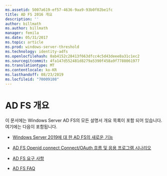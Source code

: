 ```yaml
---
ms.assetid: 5007a619-ef57-4636-9aa9-93b0f02be1fc
title: AD FS 2016 개요
description: ''
author: billmath
ms.author: billmath
manager: femila
ms.date: 05/31/2017
ms.topic: article
ms.prod: windows-server-threshold
ms.technology: identity-adfs
ms.openlocfilehash: 0ab4152c28413f663dfcc4c5d43deee8a31c1ec2
ms.sourcegitcommit: 4fa147d552481d8279a5390f458a9f7788061977
ms.translationtype: MT
ms.contentlocale: ko-KR
ms.lasthandoff: 08/23/2019
ms.locfileid: "70009108"
---
```

# <a name="ad-fs-overview"></a>AD FS 개요



이 문서에는 Windows Server AD FS의 모든 설명서 개요 목록이 포함 되어 있습니다. 여기에는 다음이 포함됩니다.
  
  
  
* [Windows Server 2019에 대 한 AD FS의 새로운 기능](../ad-fs/overview/whats-new-active-directory-federation-services-windows-server.md)  
  
* [AD FS Openid connect Connect/OAuth 흐름 및 응용 프로그램 시나리오](../ad-fs/overview/ad-fs-openid-connect-oauth-flows-scenarios.md) 

* [AD FS 요구 사항](../ad-fs/overview/AD-FS-2016-Requirements.md)

* [AD FS FAQ](../ad-fs/overview/AD-FS-FAQ.md)

  
  

